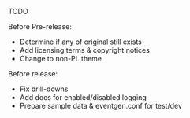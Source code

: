 TODO

Before Pre-release:
 * Determine if any of original still exists
 * Add licensing terms & copyright notices
 * Change to non-PL theme

Before release:
 * Fix drill-downs
 * Add docs for enabled/disabled logging
 * Prepare sample data & eventgen.conf for test/dev
